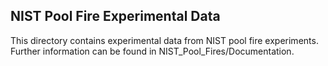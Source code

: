 ## NIST Pool Fire Experimental Data

This directory contains experimental data from NIST pool fire experiments. Further information can be found in NIST_Pool_Fires/Documentation.
